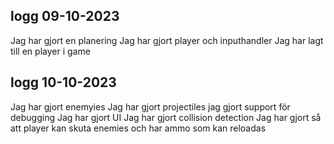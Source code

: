 ## logg 09-10-2023

Jag har gjort en planering
Jag har gjort player och inputhandler
Jag har lagt till en player i game

## logg 10-10-2023

Jag har gjort enemyies
Jag har gjort projectiles
jag gjort support för debugging
Jag har gjort UI
Jag har gjort collision detection
Jag har gjort så att player kan skuta enemies och har ammo som kan reloadas